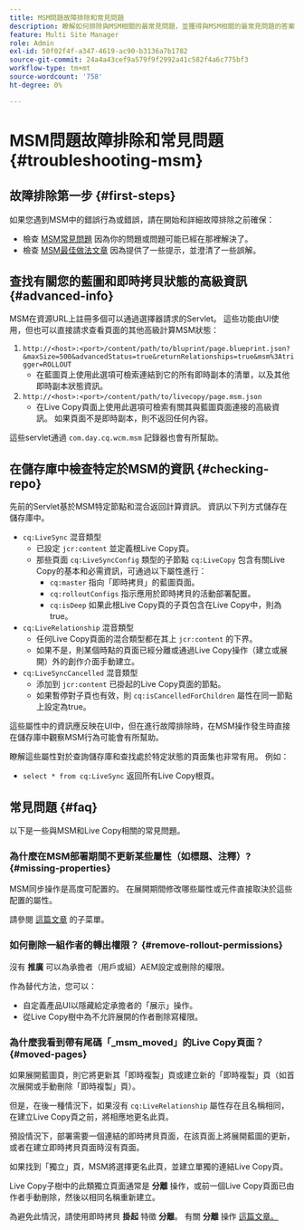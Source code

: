 ```yaml
---
title: MSM問題故障排除和常見問題
description: 瞭解如何排除與MSM相關的最常見問題，並獲得與MSM相關的最常見問題的答案。
feature: Multi Site Manager
role: Admin
exl-id: 50f02f4f-a347-4619-ac90-b3136a7b1782
source-git-commit: 24a4a43cef9a579f9f2992a41c582f4a6c775bf3
workflow-type: tm+mt
source-wordcount: '758'
ht-degree: 0%

---
```


# MSM問題故障排除和常見問題 {#troubleshooting-msm}

## 故障排除第一步 {#first-steps}

如果您遇到MSM中的錯誤行為或錯誤，請在開始和詳細故障排除之前確保：

* 檢查 [MSM常見問題](#faq) 因為你的問題或問題可能已經在那裡解決了。
* 檢查 [MSM最佳做法文章](best-practices.md) 因為提供了一些提示，並澄清了一些誤解。

## 查找有關您的藍圖和即時拷貝狀態的高級資訊 {#advanced-info}

MSM在資源URL上註冊多個可以通過選擇器請求的Servlet。 這些功能由UI使用，但也可以直接請求查看頁面的其他高級計算MSM狀態：

1. `http://<host>:<port>/content/path/to/bluprint/page.blueprint.json?&maxSize=500&advancedStatus=true&returnRelationships=true&msm%3Atrigger=ROLLOUT`
   * 在藍圖頁上使用此選項可檢索連結到它的所有即時副本的清單，以及其他即時副本狀態資訊。
1. `http://<host>:<port>/content/path/to/livecopy/page.msm.json`
   * 在Live Copy頁面上使用此選項可檢索有關其與藍圖頁面連接的高級資訊。 如果頁面不是即時副本，則不返回任何內容。

這些servlet通過 `com.day.cq.wcm.msm` 記錄器也會有所幫助。

## 在儲存庫中檢查特定於MSM的資訊 {#checking-repo}

先前的Servlet基於MSM特定節點和混合返回計算資訊。 資訊以下列方式儲存在儲存庫中。

* `cq:LiveSync` 混音類型
   * 已設定 `jcr:content` 並定義根Live Copy頁。
   * 那些頁面 `cq:LiveSyncConfig` 類型的子節點 `cq:LiveCopy` 包含有關Live Copy的基本和必需資訊，可通過以下屬性進行：
      * `cq:master` 指向「即時拷貝」的藍圖頁面。
      * `cq:rolloutConfigs` 指示應用於即時拷貝的活動部署配置。
      * `cq:isDeep` 如果此根Live Copy頁的子頁包含在Live Copy中，則為true。
* `cq:LiveRelationship` 混音類型
   * 任何Live Copy頁面的混合類型都在其上 `jcr:content` 的下界。
   * 如果不是，則某個時點的頁面已經分離或通過Live Copy操作（建立或展開）外的創作介面手動建立。
* `cq:LiveSyncCancelled` 混音類型
   * 添加到 `jcr:content` 已掛起的Live Copy頁面的節點。
   * 如果暫停對子頁也有效，則 `cq:isCancelledForChildren` 屬性在同一節點上設定為true。

這些屬性中的資訊應反映在UI中，但在進行故障排除時，在MSM操作發生時直接在儲存庫中觀察MSM行為可能會有所幫助。

瞭解這些屬性對於查詢儲存庫和查找處於特定狀態的頁面集也非常有用。 例如：

* `select * from cq:LiveSync` 返回所有Live Copy根頁。

## 常見問題 {#faq}

以下是一些與MSM和Live Copy相關的常見問題。

### 為什麼在MSM部署期間不更新某些屬性（如標題、注釋）? {#missing-properties}

MSM同步操作是高度可配置的。 在展開期間修改哪些屬性或元件直接取決於這些配置的屬性。

請參閱 [這篇文章](best-practices.md) 的子菜單。

### 如何刪除一組作者的轉出權限？ {#remove-rollout-permissions}

沒有 **推廣** 可以為承擔者（用戶或組）AEM設定或刪除的權限。

作為替代方法，您可以：

* 自定義產品UI以隱藏給定承擔者的「展示」操作。
* 從Live Copy樹中為不允許展開的作者刪除寫權限。

### 為什麼我看到帶有尾碼「_msm_moved」的Live Copy頁面？ {#moved-pages}

如果展開藍圖頁，則它將更新其「即時複製」頁或建立新的「即時複製」頁（如首次展開或手動刪除「即時複製」頁）。

但是，在後一種情況下，如果沒有 `cq:LiveRelationship` 屬性存在且名稱相同，在建立Live Copy頁之前，將相應地更名此頁。

預設情況下，部署需要一個連結的即時拷貝頁面，在該頁面上將展開藍圖的更新，或者在建立即時拷貝頁面時沒有頁面。

如果找到「獨立」頁，MSM將選擇更名此頁，並建立單獨的連結Live Copy頁。

Live Copy子樹中的此類獨立頁面通常是 **分離** 操作，或前一個Live Copy頁面已由作者手動刪除，然後以相同名稱重新建立。

為避免此情況，請使用即時拷貝 **掛起** 特徵 **分離**。 有關 **分離** 操作 [這篇文章。](creating-live-copies.md)
